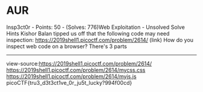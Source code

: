 # AUR

Insp3ct0r - Points: 50 - (Solves: 776)Web Exploitation - Unsolved
Solve
Hints
Kishor Balan tipped us off that the following code may need inspection: https://2019shell1.picoctf.com/problem/2614/ (link)
How do you inspect web code on a browser?
There's 3 parts

***

view-source:https://2019shell1.picoctf.com/problem/2614/
https://2019shell1.picoctf.com/problem/2614/mycss.css
https://2019shell1.picoctf.com/problem/2614/myjs.js
picoCTF{tru3_d3t3ct1ve_0r_ju5t_lucky?994f00cd}
